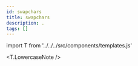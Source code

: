 ```yaml
---
id: swapchars
title: swapchars
description: .
tags: []
---
```


import T from '../../../src/components/templates.js'

<T.LowercaseNote />
